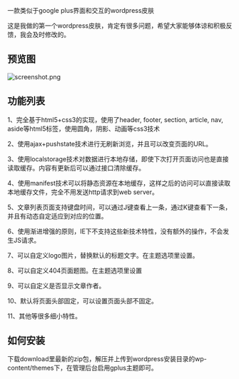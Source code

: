 一款类似于google plus界面和交互的wordpress皮肤

这是我做的第一个wordpress皮肤，肯定有很多问题，希望大家能够体谅和积极反馈，我会及时修改的。

## 预览图
![screenshot.png](http://www.welefen.com/wp-content/uploads/2011/07/screenshot.png "google plus for wordpress theme")
## 功能列表
1、完全基于html5+css3的实现，使用了header, footer, section, article, nav, aside等html5标签，使用圆角，阴影、动画等css3技术

2、使用ajax+pushstate技术进行无刷新浏览，并且可以改变页面的URL。

3、使用localstorage技术对数据进行本地存储，即使下次打开页面访问也是直接读取缓存。内容有更新后可以通过接口清除缓存。

4、使用manifest技术可以将静态资源在本地缓存，这样之后的访问可以直接读取本地缓存文件，完全不用发送http请求到web server。

5、文章列表页面支持键盘时间，可以通过J键查看上一条，通过K键查看下一条，并且有动态自定适应到对应的位置。

6、使用渐进增强的原则，IE下不支持这些新技术特性，没有额外的操作，不会发生JS请求。

7、可以自定义logo图片，替换默认的标题文字。在主题选项里设置。

8、可以自定义404页面题图。在主题选项里设置

9、可以自定义是否显示文章作者。

10、默认将页面头部固定，可以设置页面头部不固定。

11、其他等很多细小特性。

## 如何安装
下载download里最新的zip包，解压并上传到wordpress安装目录的wp-content/themes下，在管理后台启用gplus主题即可。


